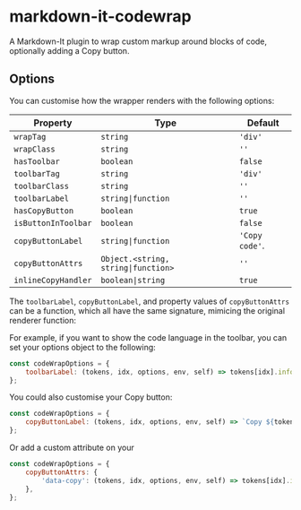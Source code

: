 # markdown-it-codewrap

A Markdown-It plugin to wrap custom markup around blocks of code, optionally adding a Copy button.

## Options

You can customise how the wrapper renders with the following options:

| Property            | Type                                | Default        |
| ------------------- | ----------------------------------- | -------------- |
| `wrapTag`           | `string`                            | `'div'`        |
| `wrapClass`         | `string`                            | `''`           |
| `hasToolbar`        | `boolean`                           | `false`        |
| `toolbarTag`        | `string`                            | `'div'`        |
| `toolbarClass`      | `string`                            | `''`           |
| `toolbarLabel`      | `string\|function`                  | `''`           |
| `hasCopyButton`     | `boolean`                           | `true`         |
| `isButtonInToolbar` | `boolean`                           | `false`        |
| `copyButtonLabel`   | `string\|function`                  | `'Copy code'`. |
| `copyButtonAttrs`   | `Object.<string, string\|function>` | `''`           |
| `inlineCopyHandler` | `boolean\|string`                   | `true`         |

The `toolbarLabel`, `copyButtonLabel`, and property values of `copyButtonAttrs` can be a function, which all have the same signature, mimicing the original renderer function:

For example, if you want to show the code language in the toolbar, you can set your options object to the following:

```js
const codeWrapOptions = {
	toolbarLabel: (tokens, idx, options, env, self) => tokens[idx].info.toUpperCase(),
};
```

You could also customise your Copy button:

```js
const codeWrapOptions = {
	copyButtonLabel: (tokens, idx, options, env, self) => `Copy ${tokens[idx].info.toUpperCase()} code`,
};
```

Or add a custom attribute on your

```js
const codeWrapOptions = {
	copyButtonAttrs: {
		'data-copy': (tokens, idx, options, env, self) => tokens[idx].info,
	},
};
```
